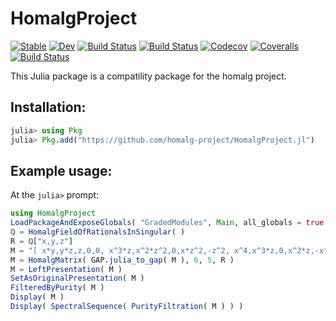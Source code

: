 # HomalgProject

[![Stable](https://img.shields.io/badge/docs-stable-blue.svg)](https://homalg-project.github.io/HomalgProject.jl/stable)
[![Dev](https://img.shields.io/badge/docs-dev-blue.svg)](https://homalg-project.github.io/HomalgProject.jl/dev)
[![Build Status](https://travis-ci.com/homalg-project/HomalgProject.jl.svg?branch=master)](https://travis-ci.com/homalg-project/HomalgProject.jl)
[![Build Status](https://ci.appveyor.com/api/projects/status/github/homalg-project/HomalgProject.jl?svg=true)](https://ci.appveyor.com/project/homalg-project/HomalgProject-jl)
[![Codecov](https://codecov.io/gh/homalg-project/HomalgProject.jl/branch/master/graph/badge.svg)](https://codecov.io/gh/homalg-project/HomalgProject.jl)
[![Coveralls](https://coveralls.io/repos/github/homalg-project/HomalgProject.jl/badge.svg?branch=master)](https://coveralls.io/github/homalg-project/HomalgProject.jl?branch=master)
[![Build Status](https://api.cirrus-ci.com/github/homalg-project/HomalgProject.jl.svg)](https://cirrus-ci.com/github/homalg-project/HomalgProject.jl)

This Julia package is a compatility package for the homalg project.

## Installation:

```julia
julia> using Pkg
julia> Pkg.add("https://github.com/homalg-project/HomalgProject.jl")
```

## Example usage:
At the `julia>` prompt:

```julia
using HomalgProject
LoadPackageAndExposeGlobals( "GradedModules", Main, all_globals = true )
ℚ = HomalgFieldOfRationalsInSingular( )
R = ℚ["x,y,z"]
M = "[ x*y,y*z,z,0,0, x^3*z,x^2*z^2,0,x*z^2,-z^2, x^4,x^3*z,0,x^2*z,-x*z, 0,0,x*y,-y^2,x^2-1, 0,0,x^2*z,-x*y*z,y*z, 0,0,x^2*y-x^2,-x*y^2+x*y,y^2-y]";
M = HomalgMatrix( GAP.julia_to_gap( M ), 6, 5, R )
M = LeftPresentation( M )
SetAsOriginalPresentation( M )
FilteredByPurity( M )
Display( M )
Display( SpectralSequence( PurityFiltration( M ) ) )
```
